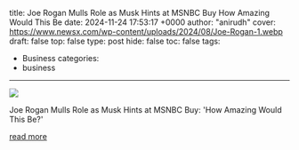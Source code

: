 title: Joe Rogan Mulls Role as Musk Hints at MSNBC Buy How Amazing Would This Be
date: 2024-11-24 17:53:17 +0000
author: "anirudh"
cover: https://www.newsx.com/wp-content/uploads/2024/08/Joe-Rogan-1.webp
draft: false
top: false
type: post
hide: false
toc: false
tags:
  - Business
categories:
  - business
---

![](https://www.newsx.com/wp-content/uploads/2024/08/Joe-Rogan-1.webp)

Joe Rogan Mulls Role as Musk Hints at MSNBC Buy: 'How Amazing Would This Be?'

[read more](https://www.newsx.com/world/joe-rogan-mulls-role-as-musk-hints-at-msnbc-buy-how-amazing-would-this-be/)
